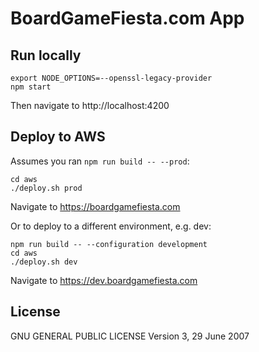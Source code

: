 # BoardGameFiesta.com App

## Run locally
```
export NODE_OPTIONS=--openssl-legacy-provider
npm start
```
Then navigate to http://localhost:4200

## Deploy to AWS
Assumes you ran `npm run build -- --prod`:
```
cd aws
./deploy.sh prod
```
Navigate to https://boardgamefiesta.com

Or to deploy to a different environment, e.g. dev:
```
npm run build -- --configuration development
cd aws
./deploy.sh dev
```
Navigate to https://dev.boardgamefiesta.com

## License
GNU GENERAL PUBLIC LICENSE
Version 3, 29 June 2007
